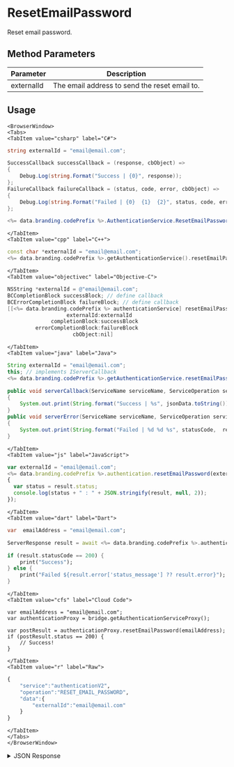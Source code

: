 # ResetEmailPassword

Reset email password.

<PartialServop service_name="authenticationV2" operation_name="RESET_EMAIL_PASSWORD" />

## Method Parameters

| Parameter  | Description                                   |
| ---------- | --------------------------------------------- |
| externalId | The email address to send the reset email to. |

## Usage

```mdx-code-block
<BrowserWindow>
<Tabs>
<TabItem value="csharp" label="C#">
```

```csharp
string externalId = "email@email.com";

SuccessCallback successCallback = (response, cbObject) =>
{
    Debug.Log(string.Format("Success | {0}", response));
};
FailureCallback failureCallback = (status, code, error, cbObject) =>
{
    Debug.Log(string.Format("Failed | {0}  {1}  {2}", status, code, error));
};

<%= data.branding.codePrefix %>.AuthenticationService.ResetEmailPassword(externalId, successCallback, failureCallback);
```

```mdx-code-block
</TabItem>
<TabItem value="cpp" label="C++">
```

```cpp
const char *externalId = "email@email.com";
<%= data.branding.codePrefix %>.getAuthenticationService().resetEmailPassword(externalId, this);
```

```mdx-code-block
</TabItem>
<TabItem value="objectivec" label="Objective-C">
```

```objectivec
NSString *externalId = @"email@email.com";
BCCompletionBlock successBlock; // define callback
BCErrorCompletionBlock failureBlock; // define callback
[[<%= data.branding.codePrefix %> authenticationService] resetEmailPassword:
                   externalId:externalId
              completionBlock:successBlock
         errorCompletionBlock:failureBlock
                     cbObject:nil]
```

```mdx-code-block
</TabItem>
<TabItem value="java" label="Java">
```

```java
String externalId = "email@email.com";
this; // implements IServerCallback
<%= data.branding.codePrefix %>.getAuthenticationService.resetEmailPassword(externalId, this);

public void serverCallback(ServiceName serviceName, ServiceOperation serviceOperation, JSONObject jsonData)
{
    System.out.print(String.format("Success | %s", jsonData.toString()));
}
public void serverError(ServiceName serviceName, ServiceOperation serviceOperation, int statusCode, int reasonCode, String jsonError)
{
    System.out.print(String.format("Failed | %d %d %s", statusCode,  reasonCode, jsonError.toString()));
}

```

```mdx-code-block
</TabItem>
<TabItem value="js" label="JavaScript">
```

```javascript
var externalId = "email@email.com";
<%= data.branding.codePrefix %>.authentication.resetEmailPassword(externalId, result =>
{
  var status = result.status;
  console.log(status + " : " + JSON.stringify(result, null, 2));
});
```

```mdx-code-block
</TabItem>
<TabItem value="dart" label="Dart">
```

```dart
var  emailAddress = "email@email.com";

ServerResponse result = await <%= data.branding.codePrefix %>.authenticationService.resetEmailPassword(emailAddress:emailAddress);

if (result.statusCode == 200) {
    print("Success");
} else {
    print("Failed ${result.error['status_message'] ?? result.error}");
}
```

```mdx-code-block
</TabItem>
<TabItem value="cfs" label="Cloud Code">
```

```cfscript
var emailAddress = "email@email.com";
var authenticationProxy = bridge.getAuthenticationServiceProxy();

var postResult = authenticationProxy.resetEmailPassword(emailAddress);
if (postResult.status == 200) {
    // Success!
}
```

```mdx-code-block
</TabItem>
<TabItem value="r" label="Raw">
```

```r
{
    "service":"authenticationV2",
    "operation":"RESET_EMAIL_PASSWORD",
    "data":{
        "externalId":"email@email.com"
    }
}
```

```mdx-code-block
</TabItem>
</Tabs>
</BrowserWindow>
```

<details>
<summary>JSON Response</summary>

```json
{
    "status": 200,
    "data": null
}
```

</details>
